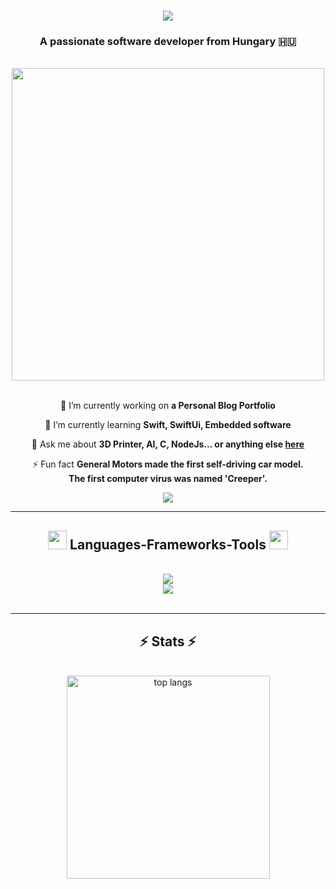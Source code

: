 <h1 align="center">
    <img src="https://readme-typing-svg.herokuapp.com/?font=Righteous&size=35&center=true&vCenter=true&width=500&height=70&duration=4000&lines=Hi+There!+👋;+I'm+Brandon+Scheiber!;" /> 
</h1>

<h3 align="center">A passionate software developer from Hungary 🇭🇺</h3>


<br/>

<div align="center">

<img src="https://github.com/Anmol-Baranwal/Cool-GIFs-For-GitHub/assets/74038190/7d484dc9-68a9-4ee6-a767-aea59035c12d" width="500">
<br />
 <br />
 
 🔭 I’m currently working on **a Personal Blog Portfolio**
 
 🌱 I’m currently learning **Swift, SwiftUi, Embedded software**

 💬 Ask me about **3D Printer, AI, C, NodeJs... or anything else [here](https://github.com/BrendonScheiber/BrendonScheiber/issues)**

 ⚡ Fun fact **General Motors made the first self-driving car model.** <br>**The first computer virus was named 'Creeper'.**
 
 </div>
 
<div align="center"> 
  <a href="https://linkedin.com/in/" target="_blank">
    <img src="https://img.shields.io/badge/LinkedIn-0077B5?style=for-the-badge&logo=linkedin&logoColor=white" target="_blank" />
  </a>
</div>

 <hr/>
 
<h2 align="center">
<img src="https://user-images.githubusercontent.com/74038190/212284087-bbe7e430-757e-4901-90bf-4cd2ce3e1852.gif" width="30"> Languages-Frameworks-Tools 
<img src="https://user-images.githubusercontent.com/74038190/212284087-bbe7e430-757e-4901-90bf-4cd2ce3e1852.gif" width="30"></h2>
<br/>
<div align="center">
    <img src="https://skillicons.dev/icons?i=html,css,javascript,nodejs,py,dart,bash,react,c,swift" /><br>
    <img src="https://skillicons.dev/icons?i=postman,docker,git,github,vscode,apple,tailwind,aws,cloudflare,linux,unreal" />
</div>

<br/>
<hr/>

<h2 align="center">⚡ Stats ⚡</h2>
<br>
<div align=center>
  <img width=325 align="center" src="https://github-readme-stats-salesp07.vercel.app/api/top-langs/?username=brandonvers&hide=HTML&langs_count=8&layout=compact&theme=react&border_radius=10&size_weight=0.5&count_weight=0.5&exclude_repo=github-readme-stats" alt="top langs" />
</div>

